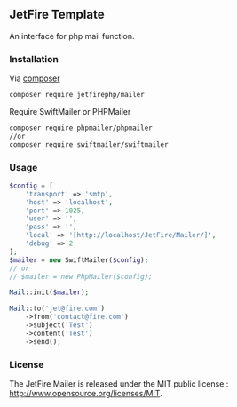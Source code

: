 ## JetFire Template

An interface for php mail function.

### Installation

Via [composer](https://getcomposer.org)

```bash
composer require jetfirephp/mailer
```

Require SwiftMailer or PHPMailer 

```bash
composer require phpmailer/phpmailer
//or
composer require swiftmailer/swiftmailer
```

### Usage

```php
$config = [
    'transport' => 'smtp',
    'host' => 'localhost',
    'port' => 1025,
    'user' => '',
    'pass' => '',
    'local' => '[http://localhost/JetFire/Mailer/]',
    'debug' => 2
];
$mailer = new SwiftMailer($config);
// or
// $mailer = new PhpMailer($config); 

Mail::init($mailer);

Mail::to('jet@fire.com')
    ->from('contact@fire.com')
    ->subject('Test')
    ->content('Test')
    ->send();
```

### License

The JetFire Mailer is released under the MIT public license : http://www.opensource.org/licenses/MIT. 
